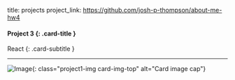 title: projects
project_link: https://github.com/josh-p-thompson/about-me-hw4

#### Project 3 {: .card-title }

React 
{: .card-subtitle }

<!-- dashes separate top row from bottom row -->
---

![Image](./static/images/project1.png){: class="project1-img card-img-top" alt="Card image cap"}
